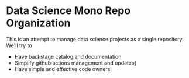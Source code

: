 # Data Science Mono Repo Organization

This is an attempt to manage data science projects 
as a single repository. We'll try to 

 - Have backstage catalog and documentation
 - Simplify github actions management and updates]
 - Have simple and effective code owners
